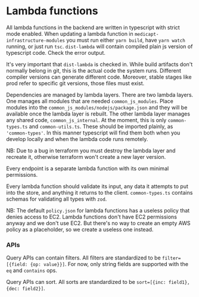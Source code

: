 Lambda functions
================

All lambda functions in the backend are written in typescript with strict mode
enabled. When updating a lambda function in `medicapt-infrastructure-modules`
you must run either `yarn build`, have `yarn watch` running, or just run
`tsc`. `dist-lambda` will contain compiled plain js version of typescript
code. Check the error output.

It's very important that `dist-lambda` is checked in. While build artifacts
don't normally belong in git, this is the actual code the system runs. Different
compiler versions can generate different code. Moreover, stable stages like prod
refer to specific git versions, those files must exist.

Dependencies are managed by lambda layers. There are two lambda layers. One
manages all modules that are needed `common_js_modules`. Place modules into the
`common_js_modules/nodejs/package.json` and they will be available once the
lambda layer is rebuilt. The other lambda layer manages any shared code,
`common_js_internal`. At the moment, this is only `common-types.ts` and
`common-utils.ts`. These should be imported plainly, as `'common-types'`. In
this manner typescript will find them both when you develop locally and when the
lambda code runs remotely.

NB: Due to a bug in terraform you must destroy the lambda layer and recreate it,
otherwise terraform won't create a new layer version.

Every endpoint is a separate lambda function with its own minimal permissions.

Every lambda function should validate its input, any data it attempts to put
into the store, and anything it returns to the client. `common-types.ts`
contains schemas for validating all types with `zod`.

NB: The default `policy.json` for lambda functions has a useless policy that
denies access to EC2. Lambda functions don't have EC2 permissions anyway and we
don't use EC2. But there's no way to create an empty AWS policy as a
placeholder, so we create a useless one instead.

### APIs

Query APIs can contain filters. All filters are standardized to be
`filter=[{field: {op: value}}]`.  For now, only string fields are supported with
the `eq` and `contains` ops.

Query APIs can sort. All sorts are standardized to be `sort=[{inc: field1},
{dec: field2}]`.
